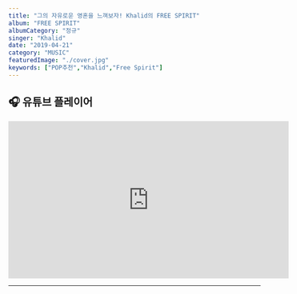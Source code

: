 ```yaml
---
title: "그의 자유로운 영혼을 느껴보자! Khalid의 FREE SPIRIT"
album: "FREE SPIRIT"
albumCategory: "정규"
singer: "Khalid"
date: "2019-04-21"
category: "MUSIC"
featuredImage: "./cover.jpg"
keywords: ["POP추천","Khalid","Free Spirit"]
---
```


## 🎧 유튜브 플레이어

<iframe width="560" height="315" src="https://www.youtube.com/embed/videoseries?list=OLAK5uy_m8NVy-6HVgRJ4e9gErhkY8LD0CRS1ORw8" frameborder="0" allow="accelerometer; autoplay; encrypted-media; gyroscope; picture-in-picture" allowfullscreen></iframe>

<br>

- - -
